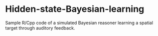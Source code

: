 # Hidden-state-Bayesian-learning
 Sample R/Cpp code of a simulated Bayesian reasoner learning a spatial target through auditory feedback.
